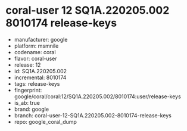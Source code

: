 # coral-user 12 SQ1A.220205.002 8010174 release-keys
- manufacturer: google
- platform: msmnile
- codename: coral
- flavor: coral-user
- release: 12
- id: SQ1A.220205.002
- incremental: 8010174
- tags: release-keys
- fingerprint: google/coral/coral:12/SQ1A.220205.002/8010174:user/release-keys
- is_ab: true
- brand: google
- branch: coral-user-12-SQ1A.220205.002-8010174-release-keys
- repo: google_coral_dump

